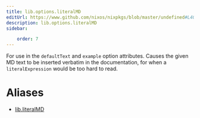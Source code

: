 ```yaml
---
title: lib.options.literalMD
editUrl: https://www.github.com/nixos/nixpkgs/blob/master/undefined#L404C15
description: lib.options.literalMD
sidebar:

    order: 7
---
```


For use in the `defaultText` and `example` option attributes. Causes the
given MD text to be inserted verbatim in the documentation, for when
a `literalExpression` would be too hard to read.


# Aliases

- [lib.literalMD](/nix-doc-comments/reference/lib/lib-literalmd)


